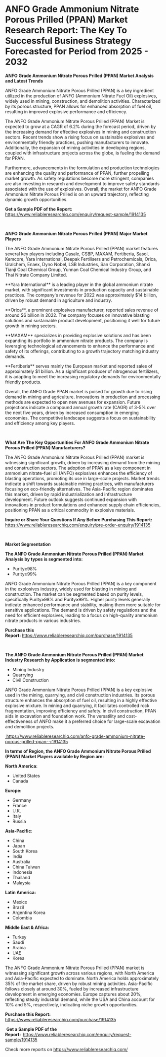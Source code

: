 <p><h1>ANFO Grade Ammonium Nitrate Porous Prilled (PPAN) Market Research Report: The Key To Successful Business Strategy Forecasted for Period from 2025 - 2032</h1></p><p><strong>ANFO Grade Ammonium Nitrate Porous Prilled (PPAN) Market Analysis and Latest Trends</strong></p>
<p><p>ANFO Grade Ammonium Nitrate Porous Prilled (PPAN) is a key ingredient utilized in the production of ANFO (Ammonium Nitrate Fuel Oil) explosives, widely used in mining, construction, and demolition activities. Characterized by its porous structure, PPAN allows for enhanced absorption of fuel oil, resulting in improved explosive performance and efficiency. </p><p>The ANFO Grade Ammonium Nitrate Porous Prilled (PPAN) Market is expected to grow at a CAGR of 6.2% during the forecast period, driven by the increasing demand for effective explosives in mining and construction sectors. Recent trends show a rising focus on sustainable explosives and environmentally friendly practices, pushing manufacturers to innovate. Additionally, the expansion of mining activities in developing regions, coupled with infrastructure projects across the globe, is fueling the demand for PPAN. </p><p>Furthermore, advancements in the formulation and production technologies are enhancing the quality and performance of PPAN, further propelling market growth. As safety regulations become more stringent, companies are also investing in research and development to improve safety standards associated with the use of explosives. Overall, the market for ANFO Grade Ammonium Nitrate Porous Prilled is on an upward trajectory, reflecting dynamic growth opportunities.</p></p>
<p><strong>Get a Sample PDF of the Report:&nbsp;</strong> <a href="https://www.reliableresearchiq.com/enquiry/request-sample/1914135?utm_campaign=1140&utm_medium=2&utm_source=Github&utm_content=ia&utm_term=04022025&utm_id=anfo-grade-ammonium-nitrate-porous-prilled-ppan">https://www.reliableresearchiq.com/enquiry/request-sample/1914135</a></p>
<p>&nbsp;</p>
<p><strong>ANFO Grade Ammonium Nitrate Porous Prilled (PPAN) Major Market Players</strong></p>
<p><p>The ANFO Grade Ammonium Nitrate Porous Prilled (PPAN) market features several key players including Casale, CSBP, MAXAM, Fertiberia, Sasol, Kemcore, Yara International, Deepak Fertilisers and Petrochemicals, Orica, Uralchem, Enaex, Dyno Nobel, LSB Industries, San Corporation, Shanxi Tianji Coal Chemical Group, Yunnan Coal Chemical Industry Group, and Thai Nitrate Company Limited.</p><p>**Yara International** is a leading player in the global ammonium nitrate market, with significant investments in production capacity and sustainable practices. The company's revenue for 2022 was approximately $14 billion, driven by robust demand in agriculture and industry. </p><p>**Orica**, a prominent explosives manufacturer, reported sales revenue of around $6 billion in 2022. The company focuses on innovative blasting solutions and sustainable product development, positioning it well for future growth in mining sectors.</p><p>**MAXAM** specializes in providing explosive solutions and has been expanding its portfolio in ammonium nitrate products. The company is leveraging technological advancements to enhance the performance and safety of its offerings, contributing to a growth trajectory matching industry demands.</p><p>**Fertiberia** serves mainly the European market and reported sales of approximately $1 billion. As a significant producer of nitrogenous fertilizers, it is adapting to meet the increasing regulatory demands for environmentally friendly products.</p><p>Overall, the ANFO Grade PPAN market is poised for growth due to rising demand in mining and agriculture. Innovations in production and processing methods are expected to open new avenues for expansion. Future projections indicate a compound annual growth rate (CAGR) of 3-5% over the next five years, driven by increased consumption in emerging economies. The competitive landscape suggests a focus on sustainability and efficiency among key players.</p></p>
<p>&nbsp;</p>
<p><strong>What Are The Key Opportunities For ANFO Grade Ammonium Nitrate Porous Prilled (PPAN) Manufacturers?</strong></p>
<p><p>The ANFO Grade Ammonium Nitrate Porous Prilled (PPAN) market is witnessing significant growth, driven by increasing demand from the mining and construction sectors. The adoption of PPAN as a key component in ammonium nitrate-fuel oil (ANFO) explosives enhances the efficiency of blasting operations, promoting its use in large-scale projects. Market trends indicate a shift towards sustainable mining practices, with manufacturers focusing on eco-friendly alternatives. The Asia-Pacific region dominates this market, driven by rapid industrialization and infrastructure development. Future outlook suggests continued expansion with innovations in product formulations and enhanced supply chain efficiencies, positioning PPAN as a critical commodity in explosive materials.</p></p>
<p><strong>Inquire or Share Your Questions If Any Before Purchasing This Report:</strong> <a href="https://www.reliableresearchiq.com/enquiry/pre-order-enquiry/1914135?utm_campaign=1140&utm_medium=2&utm_source=Github&utm_content=ia&utm_term=04022025&utm_id=anfo-grade-ammonium-nitrate-porous-prilled-ppan">https://www.reliableresearchiq.com/enquiry/pre-order-enquiry/1914135</a></p>
<p>&nbsp;</p>
<p><strong>Market Segmentation</strong></p>
<p><strong>The ANFO Grade Ammonium Nitrate Porous Prilled (PPAN) Market Analysis by types is segmented into:</strong></p>
<p><ul><li>Purity≥98%</li><li>Purity≥99%</li></ul></p>
<p><p>ANFO Grade Ammonium Nitrate Porous Prilled (PPAN) is a key component in the explosives industry, widely used for blasting in mining and construction. The market can be segmented based on purity levels, specifically Purity≥98% and Purity≥99%. Higher purity levels generally indicate enhanced performance and stability, making them more suitable for sensitive applications. The demand is driven by safety regulations and the need for efficient explosives, leading to a focus on high-quality ammonium nitrate products in various industries.</p></p>
<p><strong>Purchase this Report:&nbsp;</strong><a href="https://www.reliableresearchiq.com/purchase/1914135?utm_campaign=1140&utm_medium=2&utm_source=Github&utm_content=ia&utm_term=04022025&utm_id=anfo-grade-ammonium-nitrate-porous-prilled-ppan">https://www.reliableresearchiq.com/purchase/1914135</a></p>
<p>&nbsp;</p>
<p><strong>The ANFO Grade Ammonium Nitrate Porous Prilled (PPAN) Market Industry Research by Application is segmented into:</strong></p>
<p><ul><li>Mining Industry</li><li>Quarrying</li><li>Civil Construction</li></ul></p>
<p><p>ANFO Grade Ammonium Nitrate Porous Prilled (PPAN) is a key explosive used in the mining, quarrying, and civil construction industries. Its porous structure enhances the absorption of fuel oil, resulting in a highly effective explosive mixture. In mining and quarrying, it facilitates controlled rock fragmentation, improving efficiency and safety. In civil construction, PPAN aids in excavation and foundation work. The versatility and cost-effectiveness of ANFO make it a preferred choice for large-scale excavation and demolition projects.</p></p>
<p><a href="https://www.reliableresearchiq.com/anfo-grade-ammonium-nitrate-porous-prilled-ppan--r1914135?utm_campaign=1140&utm_medium=2&utm_source=Github&utm_content=ia&utm_term=04022025&utm_id=anfo-grade-ammonium-nitrate-porous-prilled-ppan">&nbsp;https://www.reliableresearchiq.com/anfo-grade-ammonium-nitrate-porous-prilled-ppan--r1914135</a></p>
<p><strong>In terms of Region, the ANFO Grade Ammonium Nitrate Porous Prilled (PPAN) Market Players available by Region are:</strong></p>
<p>
    <p> <strong> North America: </strong>
        <ul>
            <li>United States</li>
            <li>Canada</li>
        </ul>
        </p> 
    <p> <strong> Europe: </strong>
        <ul>
            <li>Germany</li>
            <li>France</li>
            <li>U.K.</li>
            <li>Italy</li>
            <li>Russia</li>
        </ul>
        </p> 
    <p> <strong> Asia-Pacific: </strong>
        <ul>
            <li>China</li>
            <li>Japan</li>
            <li>South Korea</li>
            <li>India</li>
            <li>Australia</li>
            <li>China Taiwan</li>
            <li>Indonesia</li>
            <li>Thailand</li>
            <li>Malaysia</li>
        </ul>
        </p> 
    <p> <strong> Latin America: </strong>
        <ul>
            <li>Mexico</li>
            <li>Brazil</li>
            <li>Argentina Korea</li>
            <li>Colombia</li>
        </ul>
        </p> 
    <p> <strong> Middle East & Africa: </strong>
        <ul>
            <li>Turkey</li>
            <li>Saudi</li>
            <li>Arabia</li>
            <li>UAE</li>
            <li>Korea</li>
        </ul>
    </p>
    </p>
<p><p>The ANFO Grade Ammonium Nitrate Porous Prilled (PPAN) market is witnessing significant growth across various regions, with North America and Asia-Pacific expected to dominate. North America holds approximately 35% of the market share, driven by robust mining activities. Asia-Pacific follows closely at around 30%, fueled by increased infrastructure development in emerging economies. Europe captures about 20%, reflecting steady industrial demand, while the USA and China account for 10% and 5%, respectively, indicating niche growth opportunities.</p></p>
<p><strong>Purchase this Report: </strong><a href="https://www.reliableresearchiq.com/purchase/1914135?utm_campaign=1140&utm_medium=2&utm_source=Github&utm_content=ia&utm_term=04022025&utm_id=anfo-grade-ammonium-nitrate-porous-prilled-ppan">https://www.reliableresearchiq.com/purchase/1914135</a></p>
<p>&nbsp;<strong>Get a Sample PDF of the Report:&nbsp;&nbsp;</strong><a href="https://www.reliableresearchiq.com/enquiry/request-sample/1914135?utm_campaign=1140&utm_medium=2&utm_source=Github&utm_content=ia&utm_term=04022025&utm_id=anfo-grade-ammonium-nitrate-porous-prilled-ppan">https://www.reliableresearchiq.com/enquiry/request-sample/1914135</a></p>
<p><strong></strong></p>
<p>Check more reports on <a href="https://www.reliableresearchiq.com/?utm_campaign=1140&utm_medium=2&utm_source=Github&utm_content=ia&utm_term=04022025&utm_id=anfo-grade-ammonium-nitrate-porous-prilled-ppan">https://www.reliableresearchiq.com/</a></p>